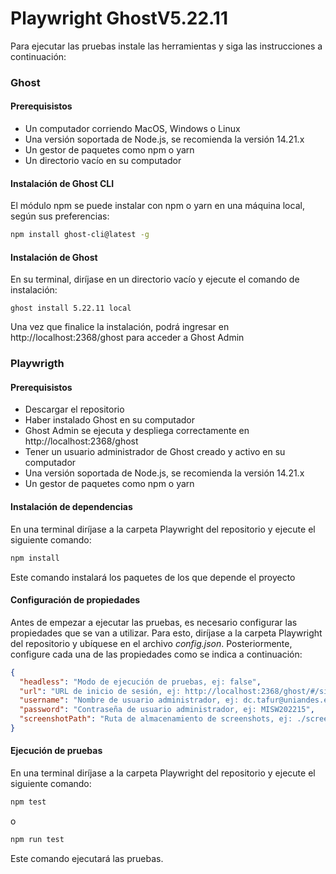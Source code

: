 # Playwright GhostV5.22.11

Para ejecutar las pruebas instale las herramientas y siga las instrucciones a continuación:

### Ghost

#### Prerequisistos

* Un computador corriendo MacOS, Windows o Linux
* Una versión soportada de Node.js, se recomienda la versión 14.21.x
* Un gestor de paquetes como npm o yarn
* Un directorio vacío en su computador

#### Instalación de Ghost CLI

El módulo npm se puede instalar con npm o yarn en una máquina local, según sus preferencias:

```bash
npm install ghost-cli@latest -g
```

#### Instalación de Ghost

En su terminal, diríjase en un directorio vacío y ejecute el comando de instalación:

```
ghost install 5.22.11 local
```

Una vez que finalice la instalación, podrá ingresar en http://localhost:2368/ghost para acceder a Ghost Admin

### Playwrigth

#### Prerequisistos

* Descargar el repositorio
* Haber instalado Ghost en su computador
* Ghost Admin se ejecuta y despliega correctamente en http://localhost:2368/ghost
* Tener un usuario administrador de Ghost creado y activo en su computador
* Una versión soportada de Node.js, se recomienda la versión 14.21.x
* Un gestor de paquetes como npm o yarn

#### Instalación de dependencias

En una terminal diríjase a la carpeta Playwright del repositorio y ejecute el siguiente comando:

```bash
npm install
```

Este comando instalará los paquetes de los que depende el proyecto

#### Configuración de propiedades

Antes de empezar a ejecutar las pruebas, es necesario configurar las propiedades que se van a utilizar. Para esto, diríjase a la carpeta Playwright del repositorio y ubíquese en el archivo *config.json*. Posteriormente, configure cada una de las propiedades como se indica a continuación:

```json
{
  "headless": "Modo de ejecución de pruebas, ej: false",
  "url": "URL de inicio de sesión, ej: http://localhost:2368/ghost/#/signin",
  "username": "Nombre de usuario administrador, ej: dc.tafur@uniandes.edu.co",
  "password": "Contraseña de usuario administrador, ej: MISW202215",
  "screenshotPath": "Ruta de almacenamiento de screenshots, ej: ./screenshots"
}

```

#### Ejecución de pruebas

En una terminal diríjase a la carpeta Playwright del repositorio y ejecute el siguiente comando:

```bash
npm test
```

o

```bash
npm run test
```

Este comando ejecutará las pruebas.
